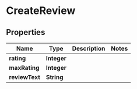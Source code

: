 

# CreateReview


## Properties

| Name | Type | Description | Notes |
|------------ | ------------- | ------------- | -------------|
|**rating** | **Integer** |  |  |
|**maxRating** | **Integer** |  |  |
|**reviewText** | **String** |  |  |



